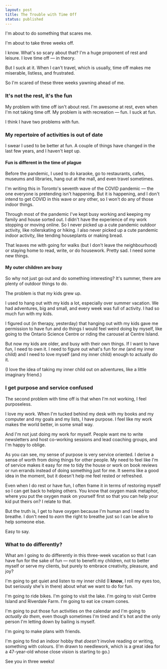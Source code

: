 ```yaml
---
layout: post
title: The Trouble with Time Off
status: published
---
```


I'm about to do something that scares me.

I'm about to take three weeks off.

I know. What's so scary about that? I'm a huge proponent of rest and leisure. I love time off — in theory.

But I suck at it. When I can't travel, which is usually, time off makes me miserable, listless, and frustrated.

So I'm scared of these three weeks yawning ahead of me.

### It's not the rest, it's the fun

My problem with time off isn't about rest. I'm awesome at rest, even when I'm not taking time off. My problem is with recreation — fun. I suck at fun.

I think I have two problems with fun.

### My repertoire of activities is out of date

I swear I used to be better at fun. A couple of things have changed in the last few years, and I haven't kept up.

#### Fun is different in the time of plague

Before the pandemic, I used to do karaoke, go to restaurants, cafes, museums and libraries, hang out at the mall, and even travel sometimes. 

I'm writing this in Toronto's seventh wave of the COVID pandemic — the one everyone is pretending isn't happening. But it is happening, and I don't intend to get COVID in this wave or any other, so I won't do any of those indoor things.

Through most of the pandemic I've kept busy working and keeping my family and house sorted out. I didn't have the experience of my work stopping or moving online. So I never picked up a cute pandemic outdoor activity, like rollerskating or hiking. I also never picked up a cute pandemic indoor activity, like tending houseplants or making bread.

That leaves me with going for walks (but I don't leave the neighbourhood) or staying home to read, write, or do housework. Pretty sad. I need some new things.

#### My outer children are busy

So why not just go out and do something interesting? It's summer, there are plenty of outdoor things to do.

The problem is that my kids grew up. 

I used to hang out with my kids a lot, especially over summer vacation. We had adventures, big and small, and every week was full of activity. I had so much fun with my kids.

I figured out (in therapy, yesterday) that hanging out with my kids gave me permission to have fun and do things I would feel weird doing by myself, like going to the Ontario Science Centre or riding the carousel at Centre Island. 

But now my kids are older, and busy with their own things. If I want to have fun, I need to own it. I need to figure out what's fun for *me* (and my inner child) and I need to love myself (and my inner child) enough to actually do it.

(I love the idea of taking my inner child out on adventures, like a little imaginary friend.)

### I get purpose and service confused

The second problem with time off is that when I'm not working, I feel purposeless.

I love my work. When I'm tucked behind my desk with my books and my computer and my goals and my lists, I have purpose. I feel like my work makes the world better, in some small way.

And I'm not just doing my work for myself. People want me to write newsletters and host co-working sessions and lead coaching groups, and I'm happy to oblige. 

As you can see, my sense of purpose is very service oriented. I derive a sense of worth from doing things for other people. My need to feel like I'm of service makes it easy for me to tidy the house or work on book reviews or run errands instead of doing something just for me. It seems like a good idea in the moment, but it doesn't help me feel rested or refreshed.

Even when I do rest or have fun, I often frame it in terms of restoring myself so I can get back to helping others. You know that oxygen mask metaphor, where you put the oxygen mask on yourself first so that you can help your kid put theirs on? I relate to that.

But the truth is, I get to have oxygen because I'm human and I need to breathe. I don't need to *earn* the right to breathe just so I can be alive to help someone else.

Easy to say.

### What to do differently?

What am I going to do differently in this three-week vacation so that I can have fun for the sake of fun — not to benefit my children, not to better myself or serve my clients, but purely to embrace creativity, pleasure, and joy?

I'm going to get quiet and listen to my inner child (I **know**, I roll my eyes too, but seriously she's in there) about what we want to do for fun.

I'm going to ride bikes. I'm going to visit the lake. I'm going to visit Centre Island and Riverdale Farm. I'm going to eat ice cream cones.

I'm going to put those fun activities on the calendar and I'm going to *actually do them*, even though sometimes I'm tired and it's hot and the only person I'm letting down by bailing is myself.

I'm going to make plans with friends.

I'm going to find an indoor hobby that *doesn't* involve reading or writing, something with colours. (I'm drawn to needlework, which is a great idea for a 47-year-old whose close vision is starting to go.)

See you in three weeks!
